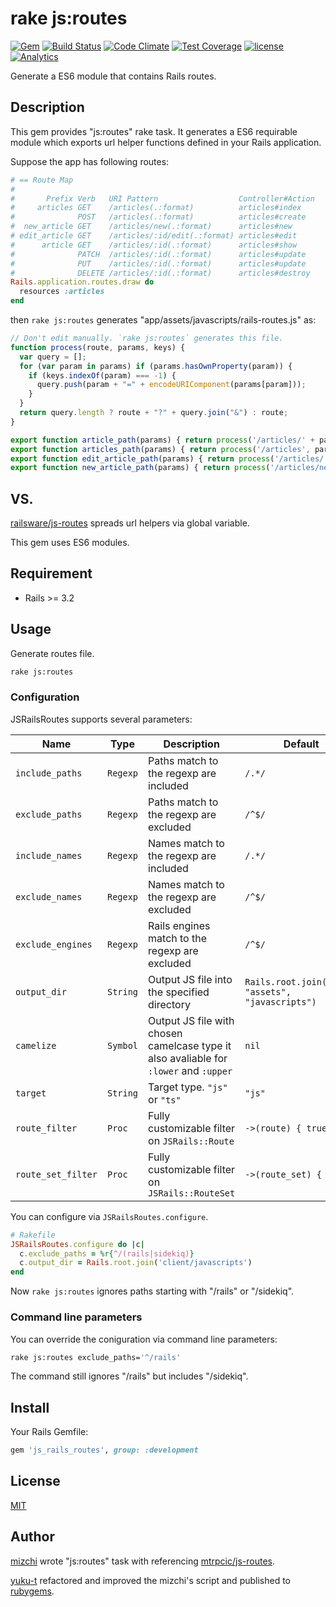 # rake js:routes

[![Gem](https://img.shields.io/gem/v/js_rails_routes.svg?maxAge=2592000)](https://rubygems.org/gems/js_rails_routes)
[![Build Status](https://travis-ci.org/yuku/js_rails_routes.svg?branch=master)](https://travis-ci.org/yuku/js_rails_routes)
[![Code Climate](https://codeclimate.com/github/yuku/js_rails_routes/badges/gpa.svg)](https://codeclimate.com/github/yuku/js_rails_routes)
[![Test Coverage](https://codeclimate.com/github/yuku/js_rails_routes/badges/coverage.svg)](https://codeclimate.com/github/yuku/js_rails_routes/coverage)
[![license](https://img.shields.io/github/license/yuku/js_rails_routes.svg?maxAge=2592000)](https://github.com/yuku/js_rails_routes/blob/master/LICENSE)
[![Analytics](https://ga-beacon.appspot.com/UA-4932407-14/js_rails_routes/readme)](https://github.com/igrigorik/ga-beacon)

Generate a ES6 module that contains Rails routes.

## Description

This gem provides "js:routes" rake task.
It generates a ES6 requirable module which exports url helper functions defined in your Rails application.

Suppose the app has following routes:

```rb
# == Route Map
#
#       Prefix Verb   URI Pattern                  Controller#Action
#     articles GET    /articles(.:format)          articles#index
#              POST   /articles(.:format)          articles#create
#  new_article GET    /articles/new(.:format)      articles#new
# edit_article GET    /articles/:id/edit(.:format) articles#edit
#      article GET    /articles/:id(.:format)      articles#show
#              PATCH  /articles/:id(.:format)      articles#update
#              PUT    /articles/:id(.:format)      articles#update
#              DELETE /articles/:id(.:format)      articles#destroy
Rails.application.routes.draw do
  resources :articles
end
```

then `rake js:routes` generates "app/assets/javascripts/rails-routes.js" as:

```js
// Don't edit manually. `rake js:routes` generates this file.
function process(route, params, keys) {
  var query = [];
  for (var param in params) if (params.hasOwnProperty(param)) {
    if (keys.indexOf(param) === -1) {
      query.push(param + "=" + encodeURIComponent(params[param]));
    }
  }
  return query.length ? route + "?" + query.join("&") : route;
}

export function article_path(params) { return process('/articles/' + params.id + '', params, ['id']); }
export function articles_path(params) { return process('/articles', params, []); }
export function edit_article_path(params) { return process('/articles/' + params.id + '/edit', params, ['id']); }
export function new_article_path(params) { return process('/articles/new', params, []); }
```

## VS.

[railsware/js-routes](https://github.com/railsware/js-routes) spreads url helpers via global variable.

This gem uses ES6 modules.

## Requirement

- Rails >= 3.2

## Usage

Generate routes file.

```bash
rake js:routes
```

### Configuration

JSRailsRoutes supports several parameters:

Name               | Type      | Description                                                                           | Default
-------------------|-----------|---------------------------------------------------------------------------------------|----------------------------------------
`include_paths`    | `Regexp`  | Paths match to the regexp are included                                                | `/.*/`
`exclude_paths`    | `Regexp`  | Paths match to the regexp are excluded                                                | `/^$/`
`include_names`    | `Regexp`  | Names match to the regexp are included                                                | `/.*/`
`exclude_names`    | `Regexp`  | Names match to the regexp are excluded                                                | `/^$/`
`exclude_engines`  | `Regexp`  | Rails engines match to the regexp are excluded                                        | `/^$/`
`output_dir`       | `String`  | Output JS file into the specified directory                                           | `Rails.root.join("app", "assets", "javascripts")`
`camelize`         | `Symbol`  | Output JS file with chosen camelcase type it also avaliable for `:lower` and `:upper` | `nil`
`target`           | `String`  | Target type. `"js"` or `"ts"`                                                         | `"js"`
`route_filter`     | `Proc`    | Fully customizable filter on `JSRails::Route`                                         | `->(route) { true }`
`route_set_filter` | `Proc`    | Fully customizable filter on `JSRails::RouteSet`                                      | `->(route_set) { true }`

You can configure via `JSRailsRoutes.configure`.

```rb
# Rakefile
JSRailsRoutes.configure do |c|
  c.exclude_paths = %r{^/(rails|sidekiq)}
  c.output_dir = Rails.root.join('client/javascripts')
end
```

Now `rake js:routes` ignores paths starting with "/rails" or "/sidekiq".

### Command line parameters

You can override the coniguration via command line parameters:

```bash
rake js:routes exclude_paths='^/rails'
```

The command still ignores "/rails" but includes "/sidekiq".

## Install

Your Rails Gemfile:

```rb
gem 'js_rails_routes', group: :development
```

## License

[MIT](https://github.com/yuku-t/js_rails_routes/blob/master/LICENSE)

## Author

[mizchi](https://github.com/mizchi) wrote "js:routes" task with referencing [mtrpcic/js-routes](https://github.com/mtrpcic/js-routes).

[yuku-t](https://yuku-t.com) refactored and improved the mizchi's script and published to [rubygems](https://rubygems.org/gems/js_rails_routes).
